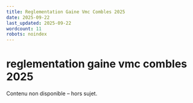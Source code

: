 ```yaml
---
title: Reglementation Gaine Vmc Combles 2025
date: 2025-09-22
last_updated: 2025-09-22
wordcount: 11
robots: noindex
---
```


# reglementation gaine vmc combles 2025

Contenu non disponible – hors sujet.